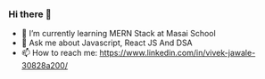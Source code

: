 ### Hi there 👋

<!--
**VivekJawale/VivekJawale** is a ✨ _special_ ✨ repository because its `README.md` (this file) appears on your GitHub profile.

Here are some ideas to get you started:

- 🔭 I’m currently working on ...

- 😄 Pronouns: ...
- ⚡ Fun fact: ...
-->
- 🌱 I’m currently learning MERN Stack at Masai School
- 💬 Ask me about Javascript, React JS And DSA
- 📫 How to reach me: https://www.linkedin.com/in/vivek-jawale-30828a200/
